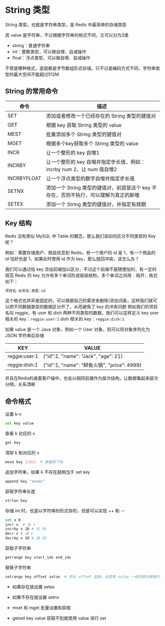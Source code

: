# String 类型

String 类型，也就是字符串类型，是 Redis 中最简单的存储类型

其 value 是字符串，不过根据字符串的格式不同，又可以分为3类
- string：普通字符串
- int：整数类型，可以做自增、自减操作
- float：浮点类型，可以做自增、自减操作

不管是哪种格式，底层都是字节数组形式存储，只不过是编码方式不同，字符串类型的最大空间不能超过512M

## String 的常用命令

| 命令         | 描述                                                      |
|--------------|-----------------------------------------------------------|
| SET          | 添加或者修改一个已经存在的 String 类型的键值对              |
| GET          | 根据 key 获取 String 类型的 value                              |
| MEST         | 批量添加多个 String 类型的键值对                            |
| MGET         | 根据多个key获取多个 String 类型的 value                      |
| INCR         | 让一个整形的 key 自增1                                      |
| INCRBY       | 让一个整形的 key 自增并指定步长值，例如：incrby num 2，让 num 值自增2 |
| INCRBYFLOAT  | 让一个浮点类型的数字自增并指定步长值                      |
| SETNX        | 添加一个 String 类型的键值对，前提是这个 key 不存在，否则不执行，可以理解为真正的新增 |
| SETEX        | 添加一个 String 类型的键值对，并指定有效期                  |

## Key 结构

Redis 没有类似 MySQL 中 Table 的概念，那么我们该如何区分不同类型的 Key 呢？

例如：需要存储用户、商品信息到 Redis，有一个用户的 id 是 1，有一个商品的 id 恰好也是 1，如果此时使用 id 作为 key，那么就回冲突，该怎么办？

我们可以通过给 key 添加前缀加以区分，不过这个前缀不是随便加的，有一定的规范 Redis 的 key 允许有多个单词形成层级结构，多个单词之间用 `:` 隔开，格式如下：

```java
项目名:业务名:类型:id
```

这个格式也并非是固定的，可以根据自己的需求来删除/添加词条，这样我们就可以把不同数据类型的数据区分开了，从而避免了 key 的冲突问题
例如我们的项目名叫 reggie，有 user 和 dish 两种不同类型的数据，我们可以这样定义 key
user 相关的 key：`reggie:user:1`
dish 相关的 key：`reggie:dish:1`

如果 value 是一个 Java 对象，例如一个 User 对象，则可以将对象序列化为 JSON 字符串后存储

| KEY             | VALUE                                   |
|-----------------|-----------------------------------------|
| reggie:user:1   | {"id":1, "name": "Jack", "age": 21}     |
| reggie:dish:1   | {"id":1, "name": "鲟鱼火锅", "price": 4999} |

并且在Redis的桌面客户端中，也会以相同前缀作为层次结构，让数据看起来层次分明，关系清晰

## 命令格式

设置 k-v

```bash
set key value
```

查看 k 对应的 v

```bash
get key
```

清除 k 和对应的 v

```bash
move key [idx]  # 数据库下标
```


追加字符串，如果 k 不存在就相当于 set key

```bash
append key "xxxxx"
```

获取字符串长度

```bash
strlen key
```

存储 int 时，也是以字符串的形式存的，但是可以实现 ++ 和 --

```bash
set x 0
incr x  # 加 1
incrby x 10 # 加 10
decr x # 减 1
decrby x 10 # 减 10
```

获取子字符串

```bash
getrange key start_idx end_idx
```

替换子字符串

```bash
setrange key offset value  # 将从 offset 起始，长度和 value 一样的部分替换为 value
```

- 如果存在就设置 setex

- 如果不存在就设置 setnx

- mset 和 mget 批量设置和获取

- getset key value 获取不到就使用 value 进行 set






